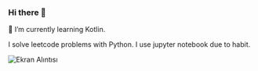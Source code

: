 ### Hi there 👋



🌱 I’m currently learning Kotlin.

I solve leetcode problems with Python. I use jupyter notebook due to habit.


![Ekran Alıntısı](https://github.com/nusretgon/nusretgon/assets/72438433/660ef3db-b8ac-4220-bc52-5297409d54b2)



